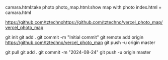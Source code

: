 camara.html:take photo
photo_map.html:show map with photo
index.html = camara.html

https://github.com/tztechnohttps://github.com/tztechno/vercel_photo_map/vercel_photo_map

git init
git add .
git commit -m "Initial commit"
git remote add origin https://github.com/tztechno/vercel_photo_map
git push -u origin master

git pull
git add .
git commit -m "2024-08-24"
git push -u origin master


